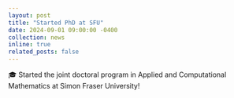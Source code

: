 ```yaml
---
layout: post
title: "Started PhD at SFU"
date: 2024-09-01 09:00:00 -0400
collection: news
inline: true
related_posts: false
---
```


🎓 Started the joint doctoral program in Applied and Computational Mathematics at Simon Fraser University!
